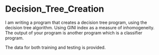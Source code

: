 # Decision_Tree_Creation
I am  writing a program that creates a decision tree program, using the decision tree algorithm.
Using GINI index as a measure of inhomogeneity.
The output of your program is another program which is a classifier program.

The data for both training and testing is provided.

